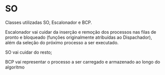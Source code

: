# SO

Classes utilizadas SO, Escalonador e BCP.

Escalonador vai cuidar da inserção e remoção dos processos nas filas de pronto e bloqueado (funções originalmente atribuídas ao Dispachador), além da seleção do próximo processo a ser executado.

SO vai cuidar do resto;

BCP vai representar o processo a ser carregado e armazenado ao longo do algoritmo

